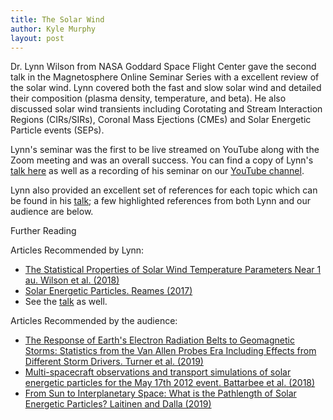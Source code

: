 ```yaml
---
title: The Solar Wind
author: Kyle Murphy
layout: post
---
```


Dr. Lynn Wilson from NASA Goddard Space Flight Center gave the second talk in the Magnetosphere Online Seminar Series with a excellent review of the solar wind. Lynn covered both the fast and slow solar wind and detailed their composition (plasma density, temperature, and beta). He also discussed solar wind transients including Corotating and Stream Interaction Regions (CIRs/SIRs), Coronal Mass Ejections (CMEs) and Solar Energetic Particle events (SEPs). 

Lynn's seminar was the first to be live streamed on YouTube along with the Zoom meeting and was an overall success. You can find a copy of Lynn's [talk here][1] as well as a recording of his seminar on our [YouTube channel][2].  

Lynn also provided an excellent set of references for each topic which can be found in his [talk][1]; a few highlighted references from both Lynn and our audience are below. 

Further Reading

Articles Recommended by Lynn:

- [The Statistical Properties of Solar Wind Temperature Parameters Near 1 au. Wilson et al. (2018)][3]
- [Solar Energetic Particles. Reames (2017)][4]
- See the [talk][1] as well.

Articles Recommended by the audience:

- [The Response of Earth's Electron Radiation Belts to Geomagnetic Storms: Statistics from the Van Allen Probes Era Including Effects from Different Storm Drivers. Turner et al. (2019)][5]
- [Multi-spacecraft observations and transport simulations of solar energetic particles for the May 17th 2012 event. Battarbee et al. (2018)][6]
- [From Sun to Interplanetary Space: What is the Pathlength of Solar Energetic Particles? Laitinen and Dalla (2019)][7]


[1]:https://github.com/MSOLSS/MagSeminars/blob/master/presentations/solar_wind_intro_May2020.pdf
[2]:https://www.youtube.com/channel/UCNlOK9mCmI3V111EHQRCuEQ
[3]:https://iopscience.iop.org/article/10.3847/1538-4365/aab71c
[4]:https://link.springer.com/book/10.1007/978-3-319-50871-9
[5]:https://agupubs.onlinelibrary.wiley.com/doi/10.1029/2018JA026066
[6]:https://www.aanda.org/articles/aa/abs/2018/04/aa31451-17/aa31451-17.html
[7]:https://iopscience.iop.org/article/10.3847/1538-4357/ab54c7